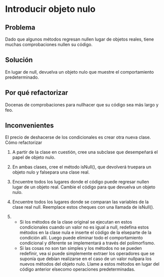 # Introducir objeto nulo
## Problema
Dado que algunos métodos regresan nullen lugar de objetos reales, tiene muchas comprobaciones nullen su código.

## Solución
En lugar de null, devuelva un objeto nulo que muestre el comportamiento predeterminado.

## Por qué refactorizar
Docenas de comprobaciones para nullhacer que su código sea más largo y feo.

## Inconvenientes
El precio de deshacerse de los condicionales es crear otra nueva clase.
Cómo refactorizar

1. A partir de la clase en cuestión, cree una subclase que desempeñará el papel de objeto nulo.

2. En ambas clases, cree el método isNull(), que devolverá truepara un objeto nulo y falsepara una clase real.

3. Encuentre todos los lugares donde el código puede regresar nullen lugar de un objeto real. Cambie el código para que devuelva un objeto nulo.

4. Encuentre todos los lugares donde se comparan las variables de la clase real null. Reemplace estos cheques con una llamada de isNull().

5. - Si los métodos de la clase original se ejecutan en estos condicionales cuando un valor no es igual a null, redefina estos métodos en la clase nula e inserte el código de la elseparte de la condición allí. Luego puede eliminar todo el comportamiento condicional y diferente se implementará a través del polimorfismo.
   - Si las cosas no son tan simples y los métodos no se pueden redefinir, vea si puede simplemente extraer los operadores que se suponía que debían realizarse en el caso de un valor nullpara los nuevos métodos del objeto nulo. Llame a estos métodos en lugar del código anterior elsecomo operaciones predeterminadas.